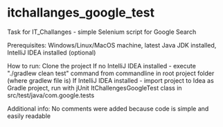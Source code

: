 # itchallanges_google_test
Task for IT_Challanges - simple Selenium script for Google Search


Prerequisites:
Windows/Linux/MacOS machine, latest Java JDK installed, IntelliJ IDEA installed (optional)

How to run:
Clone the project
If no IntelliJ IDEA installed - execute "./gradlew clean test" command from commandline in root project folder (where gradlew file is)
If IntelliJ IDEA installed - import project to Idea as Gradle project, run with jUnit ItChallengesGoogleTest class in src/test/java/com.google.tests

Additional info:
No comments were added because code is simple and easily readable
